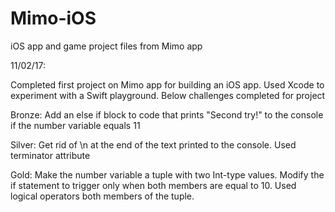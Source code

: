 # Mimo-iOS
iOS app and game project files from Mimo app

11/02/17:

Completed first project on Mimo app for building an iOS app. Used Xcode to experiment with a Swift playground. Below challenges completed for project

Bronze:
Add an else if block to code that prints "Second try!" to the console if the number variable equals 11

Silver:
Get rid of \n at the end of the text printed to the console. Used terminator attribute

Gold:
Make the number variable a tuple with two Int-type values. Modify the if statement to trigger only when both members are equal to 10. Used logical operators both members of the tuple.
